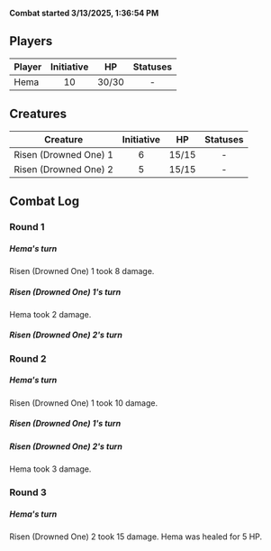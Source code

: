 **Combat started 3/13/2025, 1:36:54 PM**


## Players
| Player | Initiative | HP | Statuses |
| --- | :-: | :-: | :-: |
| Hema | 10 | 30/30 | - |
## Creatures
| Creature | Initiative  | HP | Statuses |
| --- | :-: | :-: | :-: |
| Risen (Drowned One) 1 | 6 | 15/15 | - |
| Risen (Drowned One) 2 | 5 | 15/15 | - |


## Combat Log

### Round 1

##### Hema's turn
Risen (Drowned One) 1 took 8 damage.
##### Risen (Drowned One) 1's turn
Hema took 2 damage.
##### Risen (Drowned One) 2's turn
### Round 2
##### Hema's turn
Risen (Drowned One) 1 took 10 damage.
##### Risen (Drowned One) 1's turn
##### Risen (Drowned One) 2's turn
Hema took 3 damage.
### Round 3
##### Hema's turn
Risen (Drowned One) 2 took 15 damage.
Hema was healed for 5 HP.

